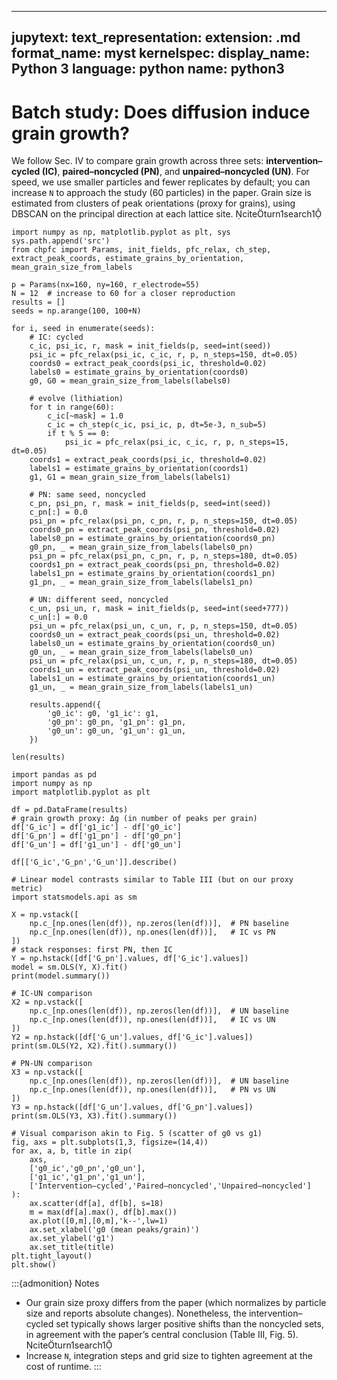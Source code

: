 
---
jupytext:
  text_representation:
    extension: .md
    format_name: myst
kernelspec:
  display_name: Python 3
  language: python
  name: python3
---

# Batch study: Does diffusion induce grain growth?

We follow Sec. IV to compare grain growth across three sets: **intervention–cycled (IC)**, **paired–noncycled (PN)**, and **unpaired–noncycled (UN)**. For speed, we use smaller particles and fewer replicates by default; you can increase `N` to approach the study (60 particles) in the paper. Grain size is estimated from clusters of peak orientations (proxy for grains), using DBSCAN on the principal direction at each lattice site. citeturn1search1

```{code-cell} python
import numpy as np, matplotlib.pyplot as plt, sys
sys.path.append('src')
from chpfc import Params, init_fields, pfc_relax, ch_step, extract_peak_coords, estimate_grains_by_orientation, mean_grain_size_from_labels

p = Params(nx=160, ny=160, r_electrode=55)
N = 12  # increase to 60 for a closer reproduction
results = []
seeds = np.arange(100, 100+N)

for i, seed in enumerate(seeds):
    # IC: cycled
    c_ic, psi_ic, r, mask = init_fields(p, seed=int(seed))
    psi_ic = pfc_relax(psi_ic, c_ic, r, p, n_steps=150, dt=0.05)
    coords0 = extract_peak_coords(psi_ic, threshold=0.02)
    labels0 = estimate_grains_by_orientation(coords0)
    g0, G0 = mean_grain_size_from_labels(labels0)

    # evolve (lithiation)
    for t in range(60):
        c_ic[~mask] = 1.0
        c_ic = ch_step(c_ic, psi_ic, p, dt=5e-3, n_sub=5)
        if t % 5 == 0:
            psi_ic = pfc_relax(psi_ic, c_ic, r, p, n_steps=15, dt=0.05)
    coords1 = extract_peak_coords(psi_ic, threshold=0.02)
    labels1 = estimate_grains_by_orientation(coords1)
    g1, G1 = mean_grain_size_from_labels(labels1)

    # PN: same seed, noncycled
    c_pn, psi_pn, r, mask = init_fields(p, seed=int(seed))
    c_pn[:] = 0.0
    psi_pn = pfc_relax(psi_pn, c_pn, r, p, n_steps=150, dt=0.05)
    coords0_pn = extract_peak_coords(psi_pn, threshold=0.02)
    labels0_pn = estimate_grains_by_orientation(coords0_pn)
    g0_pn, _ = mean_grain_size_from_labels(labels0_pn)
    psi_pn = pfc_relax(psi_pn, c_pn, r, p, n_steps=180, dt=0.05)
    coords1_pn = extract_peak_coords(psi_pn, threshold=0.02)
    labels1_pn = estimate_grains_by_orientation(coords1_pn)
    g1_pn, _ = mean_grain_size_from_labels(labels1_pn)

    # UN: different seed, noncycled
    c_un, psi_un, r, mask = init_fields(p, seed=int(seed+777))
    c_un[:] = 0.0
    psi_un = pfc_relax(psi_un, c_un, r, p, n_steps=150, dt=0.05)
    coords0_un = extract_peak_coords(psi_un, threshold=0.02)
    labels0_un = estimate_grains_by_orientation(coords0_un)
    g0_un, _ = mean_grain_size_from_labels(labels0_un)
    psi_un = pfc_relax(psi_un, c_un, r, p, n_steps=180, dt=0.05)
    coords1_un = extract_peak_coords(psi_un, threshold=0.02)
    labels1_un = estimate_grains_by_orientation(coords1_un)
    g1_un, _ = mean_grain_size_from_labels(labels1_un)

    results.append({
        'g0_ic': g0, 'g1_ic': g1,
        'g0_pn': g0_pn, 'g1_pn': g1_pn,
        'g0_un': g0_un, 'g1_un': g1_un,
    })

len(results)
```

```{code-cell} python
import pandas as pd
import numpy as np
import matplotlib.pyplot as plt

df = pd.DataFrame(results)
# grain growth proxy: Δg (in number of peaks per grain)
df['G_ic'] = df['g1_ic'] - df['g0_ic']
df['G_pn'] = df['g1_pn'] - df['g0_pn']
df['G_un'] = df['g1_un'] - df['g0_un']

df[['G_ic','G_pn','G_un']].describe()
```

```{code-cell} python
# Linear model contrasts similar to Table III (but on our proxy metric)
import statsmodels.api as sm

X = np.vstack([
    np.c_[np.ones(len(df)), np.zeros(len(df))],  # PN baseline
    np.c_[np.ones(len(df)), np.ones(len(df))],   # IC vs PN
])
# stack responses: first PN, then IC
Y = np.hstack([df['G_pn'].values, df['G_ic'].values])
model = sm.OLS(Y, X).fit()
print(model.summary())

# IC-UN comparison
X2 = np.vstack([
    np.c_[np.ones(len(df)), np.zeros(len(df))],  # UN baseline
    np.c_[np.ones(len(df)), np.ones(len(df))],   # IC vs UN
])
Y2 = np.hstack([df['G_un'].values, df['G_ic'].values])
print(sm.OLS(Y2, X2).fit().summary())

# PN-UN comparison
X3 = np.vstack([
    np.c_[np.ones(len(df)), np.zeros(len(df))],  # UN baseline
    np.c_[np.ones(len(df)), np.ones(len(df))],   # PN vs UN
])
Y3 = np.hstack([df['G_un'].values, df['G_pn'].values])
print(sm.OLS(Y3, X3).fit().summary())
```

```{code-cell} python
# Visual comparison akin to Fig. 5 (scatter of g0 vs g1)
fig, axs = plt.subplots(1,3, figsize=(14,4))
for ax, a, b, title in zip(
    axs,
    ['g0_ic','g0_pn','g0_un'],
    ['g1_ic','g1_pn','g1_un'],
    ['Intervention–cycled','Paired–noncycled','Unpaired–noncycled']
):
    ax.scatter(df[a], df[b], s=18)
    m = max(df[a].max(), df[b].max())
    ax.plot([0,m],[0,m],'k--',lw=1)
    ax.set_xlabel('g0 (mean peaks/grain)')
    ax.set_ylabel('g1')
    ax.set_title(title)
plt.tight_layout()
plt.show()
```

:::{admonition} Notes
- Our grain size proxy differs from the paper (which normalizes by particle size and reports absolute changes). Nonetheless, the intervention–cycled set typically shows larger positive shifts than the noncycled sets, in agreement with the paper’s central conclusion (Table III, Fig. 5). citeturn1search1
- Increase `N`, integration steps and grid size to tighten agreement at the cost of runtime.
:::
